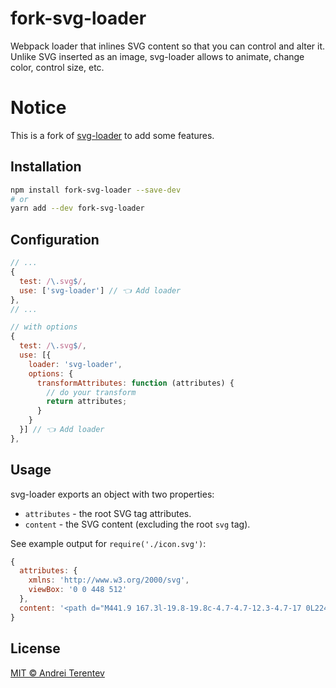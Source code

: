 # fork-svg-loader

Webpack loader that inlines SVG content so that you can control and alter it.
Unlike SVG inserted as an image, svg-loader allows to animate, change color,
control size, etc.

# Notice

This is a fork of [svg-loader](https://github.com/dolbyzerr/svg-loader) to add some features.

## Installation

```bash
npm install fork-svg-loader --save-dev
# or
yarn add --dev fork-svg-loader
```

## Configuration

```js
// ...
{
  test: /\.svg$/,
  use: ['svg-loader'] // 👈 Add loader
},
// ...

// with options
{
  test: /\.svg$/,
  use: [{
    loader: 'svg-loader',
    options: {
      transformAttributes: function (attributes) {
        // do your transform
        return attributes;
      }
    }
  }] // 👈 Add loader
},
```

## Usage

svg-loader exports an object with two properties:

- `attributes` - the root SVG tag attributes.
- `content` - the SVG content (excluding the root `svg` tag).

See example output for `require('./icon.svg')`:

```js
{
  attributes: {
    xmlns: 'http://www.w3.org/2000/svg',
    viewBox: '0 0 448 512'
  },
  content: '<path d="M441.9 167.3l-19.8-19.8c-4.7-4.7-12.3-4.7-17 0L224 328.2 42.9 147.5c-4.7-4.7-12.3-4.7-17 0L6.1 167.3c-4.7 4.7-4.7 12.3 0 17l209.4 209.4c4.7 4.7 12.3 4.7 17 0l209.4-209.4c4.7-4.7 4.7-12.3 0-17z"/>'
}
```

## License

[MIT © Andrei Terentev](https://opensource.org/licenses/mit-license.php)
